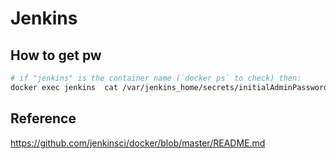 # Jenkins

## How to get pw

```sh
# if "jenkins" is the container name (`docker ps` to check) then:
docker exec jenkins  cat /var/jenkins_home/secrets/initialAdminPassword
```

## Reference

<https://github.com/jenkinsci/docker/blob/master/README.md>